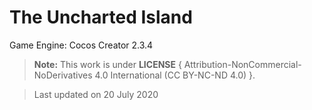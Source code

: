 # The Uncharted Island

Game Engine: Cocos Creator 2.3.4

> **Note:** This work is under **LICENSE** { Attribution-NonCommercial-NoDerivatives 4.0 International (CC BY-NC-ND 4.0) }.

> Last updated on 20 July 2020